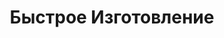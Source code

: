 ---
layout: page
title: Быстрое Изготовление
icon: /assets/img/icons/algolia-brands.svg
image: /assets/img/services/02.jpg
description: 
    Обычно на момент заказа весы уже ожидают Вас на нашем складе. В случае, если вся очередная партия распределяется уже на стадии производства, срок ожидания составит одну-две недели.
---